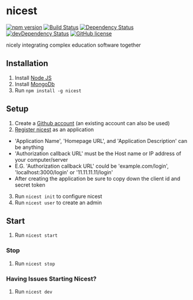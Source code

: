 # nicest

[![npm version](https://img.shields.io/npm/v/nicest.svg)](https://www.npmjs.com/package/nicest)
[![Build Status](https://travis-ci.org/ChristianMurphy/nicest.svg?branch=master)](https://travis-ci.org/ChristianMurphy/nicest)
[![Dependency Status](https://david-dm.org/ChristianMurphy/nicest.svg)](https://david-dm.org/ChristianMurphy/nicest)
[![devDependency Status](https://david-dm.org/ChristianMurphy/nicest/dev-status.svg)](https://david-dm.org/ChristianMurphy/nicest#info=devDependencies)
[![GitHub license](https://img.shields.io/badge/license-MIT-blue.svg)](https://raw.githubusercontent.com/ChristianMurphy/nicest/master/LICENSE)

nicely integrating complex education software together

## Installation
1. Install [Node JS](https://nodejs.org/)
2. Install [MongoDb](https://www.mongodb.org/)
3. Run `npm install -g nicest`

## Setup
1. Create a [Github account](https://github.com/) (an existing account can also be used)
2. [Register nicest](https://github.com/settings/applications/new) as an application
  * 'Application Name', 'Homepage URL', and 'Application Description' can be anything
  * 'Authorization callback URL' must be the Host name or IP address of your computer/server
  * E.G. 'Authorization callback URL' could be 'example.com/login', 'localhost:3000/login' or '11.11.11.11/login'
  * After creating the application be sure to copy down the client id and secret token
3. Run `nicest init` to configure nicest
4. Run `nicest user` to create an admin

## Start
1. Run `nicest start`

### Stop
1. Run `nicest stop`

### Having Issues Starting Nicest?
1. Run `nicest dev`
